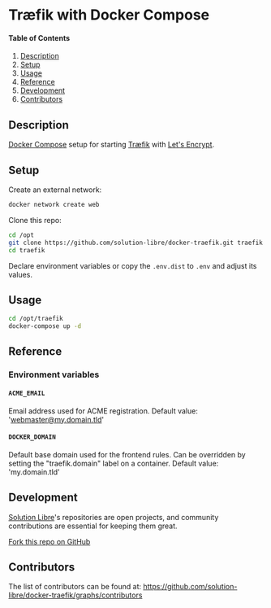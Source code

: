 # Træfik with Docker Compose

<!-- markdownlint-disable-next-line MD001 -->
#### Table of Contents

1. [Description](#description)
2. [Setup](#setup)
3. [Usage](#usage)
4. [Reference](#reference)
5. [Development](#development)
6. [Contributors](#contributors)

## Description

[Docker Compose](https://docs.docker.com/compose/) setup for starting [Træfik](https://traefik.io/)
with [Let's Encrypt](https://letsencrypt.org/).

## Setup

Create an external network:

```sh
docker network create web
```

Clone this repo:

```sh
cd /opt
git clone https://github.com/solution-libre/docker-traefik.git traefik
cd traefik
```

Declare environment variables or copy the `.env.dist` to `.env` and adjust its values.

## Usage

```sh
cd /opt/traefik
docker-compose up -d
```

## Reference

### Environment variables

#### `ACME_EMAIL`

Email address used for ACME registration. Default value: 'webmaster@my.domain.tld'

#### `DOCKER_DOMAIN`

Default base domain used for the frontend rules.
Can be overridden by setting the "traefik.domain" label on a container.
Default value: 'my.domain.tld'

## Development

[Solution Libre](https://www.solution-libre.fr)'s repositories are open projects,
and community contributions are essential for keeping them great.

[Fork this repo on GitHub](https://github.com/solution-libre/docker-traefik/fork)

## Contributors

The list of contributors can be found at: <https://github.com/solution-libre/docker-traefik/graphs/contributors>
